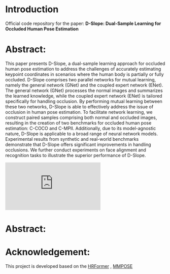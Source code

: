# **Introduction**
Official code repository for the paper:
**D-Slope: Dual-Sample Learning for Occluded Human Pose Estimation**

# **Abstract**:

This paper presents D-Slope, a dual-sample learning approach for occluded human pose estimation to address the challenges of accurately estimating keypoint coordinates in scenarios where the human body is partially or fully occluded. D-Slope comprises two parallel networks for mutual learning, namely the general network (GNet) and the coupled expert network (ENet). The general network (GNet) processes the normal images and summarizes the learned knowledge, while the coupled expert network (ENet) is tailored specifically for handling occlusion. By performing mutual learning between these two networks, D-Slope is able to effectively address the issue of occlusion in human pose estimation.
To facilitate network learning, we construct paired samples comprising both normal and occluded images, resulting in the creation of two benchmarks for occluded human pose estimation: C-COCO and C-MPII. Additionally, due to its model-agnostic nature, D-Slope is applicable to a broad range of neural network models. Experimental results from synthetic and real-world benchmarks demonstrate that D-Slope offers significant improvements in handling occlusions. We further conduct experiments on face alignment and recognition tasks to illustrate the superior performance of D-Slope.

![示例图片](https://github.com/zhanghao5201/D_Slope/blob/main/figs/COCO.pdf)

# **Abstract**:

# **Acknowledgement**:
This project is developed based on the [HRFormer](https://github.com/HRNet/HRFormer) , [MMPOSE](https://github.com/open-mmlab/mmpose)
